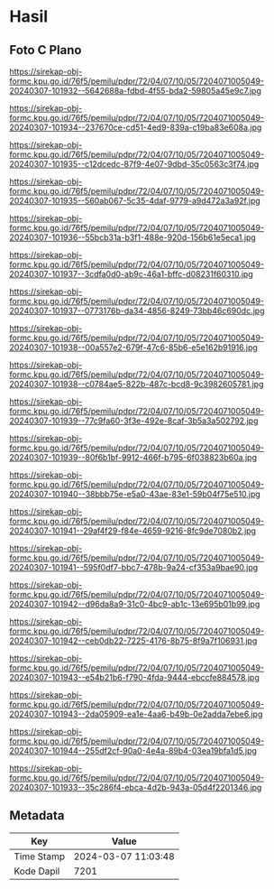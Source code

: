 # Hasil

## Foto C Plano

https://sirekap-obj-formc.kpu.go.id/76f5/pemilu/pdpr/72/04/07/10/05/7204071005049-20240307-101932--5642688a-fdbd-4f55-bda2-59805a45e9c7.jpg

https://sirekap-obj-formc.kpu.go.id/76f5/pemilu/pdpr/72/04/07/10/05/7204071005049-20240307-101934--237670ce-cd51-4ed9-839a-c19ba83e608a.jpg

https://sirekap-obj-formc.kpu.go.id/76f5/pemilu/pdpr/72/04/07/10/05/7204071005049-20240307-101935--c12dcedc-87f9-4e07-9dbd-35c0563c3f74.jpg

https://sirekap-obj-formc.kpu.go.id/76f5/pemilu/pdpr/72/04/07/10/05/7204071005049-20240307-101935--560ab067-5c35-4daf-9779-a9d472a3a92f.jpg

https://sirekap-obj-formc.kpu.go.id/76f5/pemilu/pdpr/72/04/07/10/05/7204071005049-20240307-101936--55bcb31a-b3f1-488e-920d-156b61e5eca1.jpg

https://sirekap-obj-formc.kpu.go.id/76f5/pemilu/pdpr/72/04/07/10/05/7204071005049-20240307-101937--3cdfa0d0-ab9c-46a1-bffc-d08231f60310.jpg

https://sirekap-obj-formc.kpu.go.id/76f5/pemilu/pdpr/72/04/07/10/05/7204071005049-20240307-101937--0773176b-da34-4856-8249-73bb46c690dc.jpg

https://sirekap-obj-formc.kpu.go.id/76f5/pemilu/pdpr/72/04/07/10/05/7204071005049-20240307-101938--00a557e2-679f-47c6-85b6-e5e162b91916.jpg

https://sirekap-obj-formc.kpu.go.id/76f5/pemilu/pdpr/72/04/07/10/05/7204071005049-20240307-101938--c0784ae5-822b-487c-bcd8-9c3982605781.jpg

https://sirekap-obj-formc.kpu.go.id/76f5/pemilu/pdpr/72/04/07/10/05/7204071005049-20240307-101939--77c9fa60-3f3e-492e-8caf-3b5a3a502792.jpg

https://sirekap-obj-formc.kpu.go.id/76f5/pemilu/pdpr/72/04/07/10/05/7204071005049-20240307-101939--80f6b1bf-9912-466f-b795-6f038823b60a.jpg

https://sirekap-obj-formc.kpu.go.id/76f5/pemilu/pdpr/72/04/07/10/05/7204071005049-20240307-101940--38bbb75e-e5a0-43ae-83e1-59b04f75e510.jpg

https://sirekap-obj-formc.kpu.go.id/76f5/pemilu/pdpr/72/04/07/10/05/7204071005049-20240307-101941--29af4f29-f84e-4659-9216-8fc9de7080b2.jpg

https://sirekap-obj-formc.kpu.go.id/76f5/pemilu/pdpr/72/04/07/10/05/7204071005049-20240307-101941--595f0df7-bbc7-478b-9a24-cf353a9bae90.jpg

https://sirekap-obj-formc.kpu.go.id/76f5/pemilu/pdpr/72/04/07/10/05/7204071005049-20240307-101942--d96da8a9-31c0-4bc9-ab1c-13e695b01b99.jpg

https://sirekap-obj-formc.kpu.go.id/76f5/pemilu/pdpr/72/04/07/10/05/7204071005049-20240307-101942--ceb0db22-7225-4176-8b75-8f9a7f106931.jpg

https://sirekap-obj-formc.kpu.go.id/76f5/pemilu/pdpr/72/04/07/10/05/7204071005049-20240307-101943--e54b21b6-f790-4fda-9444-ebccfe884578.jpg

https://sirekap-obj-formc.kpu.go.id/76f5/pemilu/pdpr/72/04/07/10/05/7204071005049-20240307-101943--2da05909-ea1e-4aa6-b49b-0e2adda7ebe6.jpg

https://sirekap-obj-formc.kpu.go.id/76f5/pemilu/pdpr/72/04/07/10/05/7204071005049-20240307-101944--255df2cf-90a0-4e4a-89b4-03ea19bfa1d5.jpg

https://sirekap-obj-formc.kpu.go.id/76f5/pemilu/pdpr/72/04/07/10/05/7204071005049-20240307-101933--35c286f4-ebca-4d2b-943a-05d4f2201346.jpg


## Metadata

| Key        | Value               |
| ---------- | ------------------- |
| Time Stamp | 2024-03-07 11:03:48 |
| Kode Dapil | 7201                |



